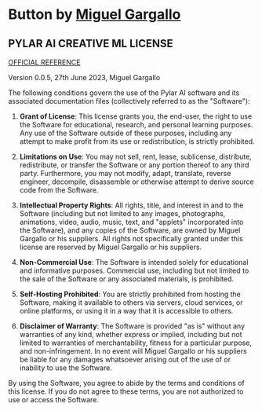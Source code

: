 # Button by [Miguel Gargallo](https://twitter.com/miguelgargallo)

## PYLAR AI CREATIVE ML LICENSE

[OFFICIAL REFERENCE](https://huggingface.co/spaces/superdatas/LICENSE)

Version 0.0.5, 27th June 2023, Miguel Gargallo

The following conditions govern the use of the Pylar AI software and its associated documentation files (collectively referred to as the "Software"):

1. **Grant of License**: This license grants you, the end-user, the right to use the Software for educational, research, and personal learning purposes. Any use of the Software outside of these purposes, including any attempt to make profit from its use or redistribution, is strictly prohibited.

2. **Limitations on Use**: You may not sell, rent, lease, sublicense, distribute, redistribute, or transfer the Software or any portion thereof to any third party. Furthermore, you may not modify, adapt, translate, reverse engineer, decompile, disassemble or otherwise attempt to derive source code from the Software.

3. **Intellectual Property Rights**: All rights, title, and interest in and to the Software (including but not limited to any images, photographs, animations, video, audio, music, text, and "applets" incorporated into the Software), and any copies of the Software, are owned by Miguel Gargallo or his suppliers. All rights not specifically granted under this license are reserved by Miguel Gargallo or his suppliers.

4. **Non-Commercial Use**: The Software is intended solely for educational and informative purposes. Commercial use, including but not limited to the sale of the Software or any associated materials, is prohibited.

5. **Self-Hosting Prohibited**: You are strictly prohibited from hosting the Software, making it available to others via servers, cloud services, or online platforms, or using it in a way that it is accessible to others.

6. **Disclaimer of Warranty**: The Software is provided "as is" without any warranties of any kind, whether express or implied, including but not limited to warranties of merchantability, fitness for a particular purpose, and non-infringement. In no event will Miguel Gargallo or his suppliers be liable for any damages whatsoever arising out of the use of or inability to use the Software.

By using the Software, you agree to abide by the terms and conditions of this license. If you do not agree to these terms, you are not authorized to use or access the Software.
